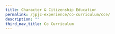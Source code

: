 ```yaml
---
title: Character & Citizenship Education
permalink: /jpjc-experience/co-curriculum/cce/
description: ""
third_nav_title: Co Curriculum
---
```

